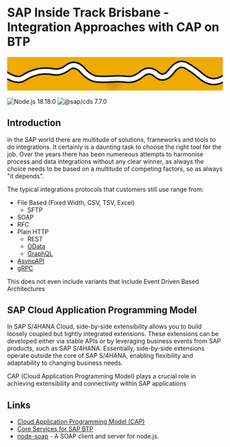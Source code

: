 # SAP Inside Track Brisbane - Integration Approaches with CAP on BTP

![Instide Track Brisbane Banner](/images/sitbne-banner.png)

![Node.js 18.18.0](https://img.shields.io/badge/Node.js-v18.18.0-green)
![@sap/cds 7.7.0](https://img.shields.io/badge/@sap/cds-v7.7.0-green)

## Introduction

In the SAP world there are multitude of solutions, frameworks and tools to do integrations. It certainly is a daunting task to choose the right tool for the job. Over the years there has been numereous attempts to harmonise process and data integrations without any clear winner, as always the choice needs to be based on a multitude of competing factors, so as always "it depends".

The typical integrations protocols that customers still use range from: 
- File Based (Fixed Width, CSV, TSV, Excel)
  - SFTP
- SOAP
- RFC
- Plain HTTP 
  - REST
  - [OData](https://www.odata.org/)
  - [GraphQL](https://graphql.org/)
- [AsyncAPI](https://www.asyncapi.com/)
- [gRPC](https://grpc.io/)

This does not even include variants that include Event Driven Based Architectures

## SAP Cloud Application Programming Model
In SAP S/4HANA Cloud, side-by-side extensibility allows you to build loosely coupled but tightly integrated extensions. These extensions can be developed either via stable APIs or by leveraging business events from SAP products, such as SAP S/4HANA. Essentially, side-by-side extensions operate outside the core of SAP S/4HANA, enabling flexibility and adaptability to changing business needs.

CAP (Cloud Application Programming Model) plays a crucial role in achieving extensibility and connectivity within SAP applications

## Links
- [Cloud Application Programming Model (CAP)](https://cap.cloud.sap/docs/)
- [Core Services for SAP BTP](https://api.sap.com/package/SAPCloudPlatformCoreServices/rest)
- [node-soap](https://github.com/vpulim/node-soap) - A SOAP client and server for node.js.